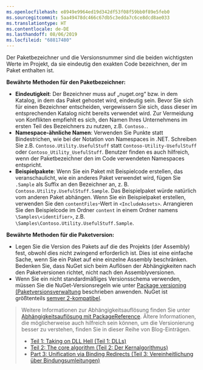 ```yaml
---
ms.openlocfilehash: e8949e9964ed19d342df53f08f59bb0f89e5feb0
ms.sourcegitcommit: 5aa49478dc466c67db5c3edda7c6ce8dcd8ae033
ms.translationtype: HT
ms.contentlocale: de-DE
ms.lasthandoff: 08/06/2019
ms.locfileid: "68817480"
---
```

Der Paketbezeichner und die Versionsnummer sind die beiden wichtigsten Werte im Projekt, da sie eindeutig den exakten Code bezeichnen, der im Paket enthalten ist.

**Bewährte Methoden für den Paketbezeichner:**

- **Eindeutigkeit**: Der Bezeichner muss auf „nuget.org“ bzw. in dem Katalog, in dem das Paket gehostet wird, eindeutig sein. Bevor Sie sich für einen Bezeichner entscheiden, vergewissern Sie sich, dass dieser im entsprechenden Katalog nicht bereits verwendet wird. Zur Vermeidung von Konflikten empfiehlt es sich, den Namen Ihres Unternehmens im ersten Teil des Bezeichners zu nutzen, z.B. `Contoso.`.
- **Namespace-ähnliche Namen**: Verwenden Sie Punkte statt Bindestrichen, wie bei der Notation von Namespaces in .NET. Schreiben Sie z.B. `Contoso.Utility.UsefulStuff` statt `Contoso-Utility-UsefulStuff` oder `Contoso_Utility_UsefulStuff`. Benutzer finden es auch hilfreich, wenn der Paketbezeichner den im Code verwendeten Namespaces entspricht.
- **Beispielpakete**: Wenn Sie ein Paket mit Beispielcode erstellen, das veranschaulicht, wie ein anderes Paket verwendet wird, fügen Sie `.Sample` als Suffix an den Bezeichner an, z. B. `Contoso.Utility.UsefulStuff.Sample`. Das Beispielpaket würde natürlich vom anderen Paket abhängen. Wenn Sie ein Beispielpaket erstellen, verwenden Sie den `contentFiles`-Wert in `<IncludeAssets>`. Arrangieren Sie den Beispielcode im Ordner `content` in einem Ordner namens `\Samples\<identifier>`, z.B. `\Samples\Contoso.Utility.UsefulStuff.Sample`.

**Bewährte Methoden für die Paketversion:**

- Legen Sie die Version des Pakets auf die des Projekts (der Assembly) fest, obwohl dies nicht zwingend erforderlich ist. Dies ist eine einfache Sache, wenn Sie ein Paket auf eine einzelne Assembly beschränken. Bedenken Sie, dass NuGet sich beim Auflösen der Abhängigkeiten nach den Paketversionen richtet, nicht nach den Assemblyversionen.
- Wenn Sie ein nicht standardmäßiges Versionsschema verwenden, müssen Sie die NuGet-Versionsregeln wie unter [Package versioning (Paketversionsverwaltung](../../reference/package-versioning.md) beschrieben anwenden. NuGet ist größtenteils [semver 2-kompatibel](../../reference/package-versioning.md#semantic-versioning-200).

> Weitere Informationen zur Abhängigkeitsauflösung finden Sie unter [Abhängigkeitsauflösung mit PackageReference](../../consume-packages/dependency-resolution.md#dependency-resolution-with-packagereference). Ältere Informationen, die möglicherweise auch hilfreich sein können, um die Versionierung besser zu verstehen, finden Sie in dieser Reihe von Blog-Einträgen.
>
> - [Teil 1: Taking on DLL Hell (Teil 1: DLLs)](http://blog.davidebbo.com/2011/01/nuget-versioning-part-1-taking-on-dll.html)
> - [Teil 2: The core algorithm (Teil 2: Der Kernalgorithmus)](http://blog.davidebbo.com/2011/01/nuget-versioning-part-2-core-algorithm.html)
> - [Part 3: Unification via Binding Redirects (Teil 3: Vereinheitlichung über Bindungsumleitungen)](http://blog.davidebbo.com/2011/01/nuget-versioning-part-3-unification-via.html)